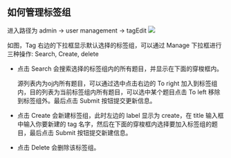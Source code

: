 ## 如何管理标签组

进入路径为 admin -> user management -> tagEdit
![](http://or7tt6rug.bkt.clouddn.com/tag1.jpg)

如图，Tag 右边的下拉框显示默认选择的标签组，可以通过 Manage 下拉框进行三种操作: Search, Create, delete

- 点击 Search 会搜索选择的标签组内的所有题目，并显示在下面的穿梭框内。

  源列表内为oj内所有题目，可以通过选中点击右边的 To right 加入到标签组内，目的列表为当前标签组内所有题目，可以选中某个题目点击 To left 移除到标签组外。最后点击 Submit 按钮提交更新信息。

- 点击 Create 会新建标签组，此时左边的 label 显示为 create，在 title 输入框中输入你要新建的 tag 名字，然后在下面的穿梭框内选择要加入标签组的题目，最后点击 Submit 按钮提交新建信息。

- 点击 Delete 会删除该标签组。
